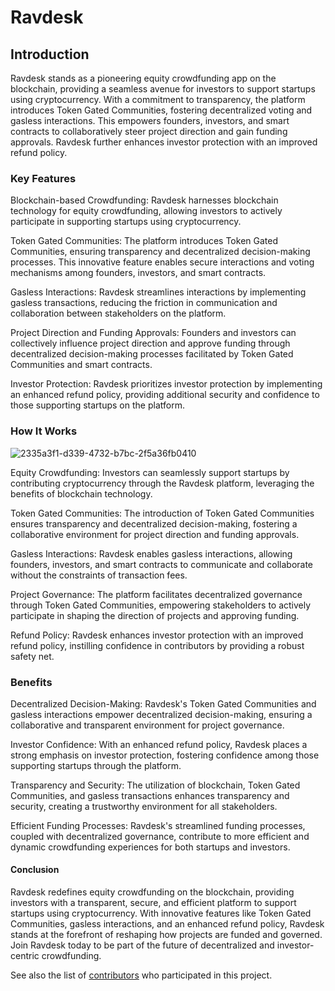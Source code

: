 # Ravdesk
## Introduction

Ravdesk stands as a pioneering equity crowdfunding app on the blockchain, providing a seamless avenue for investors to support startups using cryptocurrency. With a commitment to transparency, the platform introduces Token Gated Communities, fostering decentralized voting and gasless interactions. This empowers founders, investors, and smart contracts to collaboratively steer project direction and gain funding approvals. Ravdesk further enhances investor protection with an improved refund policy.

### Key Features

Blockchain-based Crowdfunding: Ravdesk harnesses blockchain technology for equity crowdfunding, allowing investors to actively participate in supporting startups using cryptocurrency.

Token Gated Communities: The platform introduces Token Gated Communities, ensuring transparency and decentralized decision-making processes. This innovative feature enables secure interactions and voting mechanisms among founders, investors, and smart contracts.

Gasless Interactions: Ravdesk streamlines interactions by implementing gasless transactions, reducing the friction in communication and collaboration between stakeholders on the platform.

Project Direction and Funding Approvals: Founders and investors can collectively influence project direction and approve funding through decentralized decision-making processes facilitated by Token Gated Communities and smart contracts.

Investor Protection: Ravdesk prioritizes investor protection by implementing an enhanced refund policy, providing additional security and confidence to those supporting startups on the platform.

### How It Works
![2335a3f1-d339-4732-b7bc-2f5a36fb0410](https://github.com/INE-OKC/Ravdesk/assets/75612396/c387794f-4ea4-44e9-910c-7e1232e99c8b)

Equity Crowdfunding: Investors can seamlessly support startups by contributing cryptocurrency through the Ravdesk platform, leveraging the benefits of blockchain technology.

Token Gated Communities: The introduction of Token Gated Communities ensures transparency and decentralized decision-making, fostering a collaborative environment for project direction and funding approvals.

Gasless Interactions: Ravdesk enables gasless interactions, allowing founders, investors, and smart contracts to communicate and collaborate without the constraints of transaction fees.

Project Governance: The platform facilitates decentralized governance through Token Gated Communities, empowering stakeholders to actively participate in shaping the direction of projects and approving funding.

Refund Policy: Ravdesk enhances investor protection with an improved refund policy, instilling confidence in contributors by providing a robust safety net.

### Benefits

Decentralized Decision-Making: Ravdesk's Token Gated Communities and gasless interactions empower decentralized decision-making, ensuring a collaborative and transparent environment for project governance.

Investor Confidence: With an enhanced refund policy, Ravdesk places a strong emphasis on investor protection, fostering confidence among those supporting startups through the platform.

Transparency and Security: The utilization of blockchain, Token Gated Communities, and gasless transactions enhances transparency and security, creating a trustworthy environment for all stakeholders.

Efficient Funding Processes: Ravdesk's streamlined funding processes, coupled with decentralized governance, contribute to more efficient and dynamic crowdfunding experiences for both startups and investors.

#### Conclusion

Ravdesk redefines equity crowdfunding on the blockchain, providing investors with a transparent, secure, and efficient platform to support startups using cryptocurrency. With innovative features like Token Gated Communities, gasless interactions, and an enhanced refund policy, Ravdesk stands at the forefront of reshaping how projects are funded and governed. Join Ravdesk today to be part of the future of decentralized and investor-centric crowdfunding.





See also the list of [contributors](https://github.com/INE-OKC/Ravdesk/contributors) who participated in this project.
